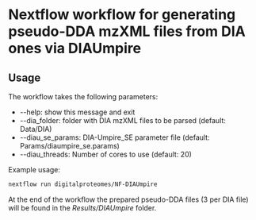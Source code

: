# Nextflow workflow for generating pseudo-DDA mzXML files from DIA ones via DIAUmpire

## Usage

The workflow takes the following parameters:
*  --help:           show this message and exit
*  --dia_folder:     folder with DIA mzXML files to be parsed (default: Data/DIA)
*  --diau_se_params: DIA-Umpire_SE parameter file (default: Params/diaumpire_se.params)
*  --diau_threads:   Number of cores to use (default: 20)


Example usage:

```bash
nextflow run digitalproteomes/NF-DIAUmpire
```
At the end of the workflow the prepared pseudo-DDA files (3 per DIA file) will be found in the *Results/DIAUmpire* folder.
